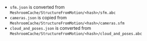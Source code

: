 - `sfm.json` is converted from `MeshroomCache/StructureFromMotion/<hash>/sfm.abc`
- `cameras.json` is copied from `MeshroomCache/StructureFromMotion/<hash>/cameras.sfm`
- `cloud_and_poses.json` is converted from `MeshroomCache/StructureFromMotion/<hash>/cloud_and_poses.abc`